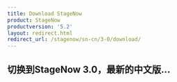 ```yaml
---
title: Download StageNow
product: StageNow
productversion: '5.2'
layout: redirect.html
redirect_url: /stagenow/sn-cn/3-0/download/
---
```


## 切换到StageNow 3.0，最新的中文版...
